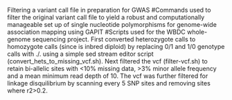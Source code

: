 Filtering a variant call file in preparation for GWAS
#Commands used to filter the original variant call file to yield a robust and computationally manageable set up of single nucleotide polymorphisms for genome-wide association mapping using GAPIT
#Scripts used for the WBDC whole-genome sequencing project.
First converted heterozygote calls to homozygote calls (since is inbred diploid) by replacing 0/1 and 1/0 genotype calls with ./. using a simple sed stream editor script (convert_hets_to_missing_vcf.sh).
Next filtered the vcf (filter-vcf.sh) to retain bi-allelic sites with <10% missing data, >3% minor allele frequency and a mean minimum read depth of 10. The vcf was further filtered for linkage disquilibrium by scanning every 5 SNP sites and removing sites where r2>0.2.
